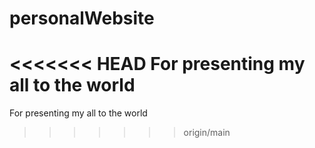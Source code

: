 # personalWebsite
<<<<<<< HEAD
For presenting my all to the world
=======
For presenting my all to the world
>>>>>>> origin/main
